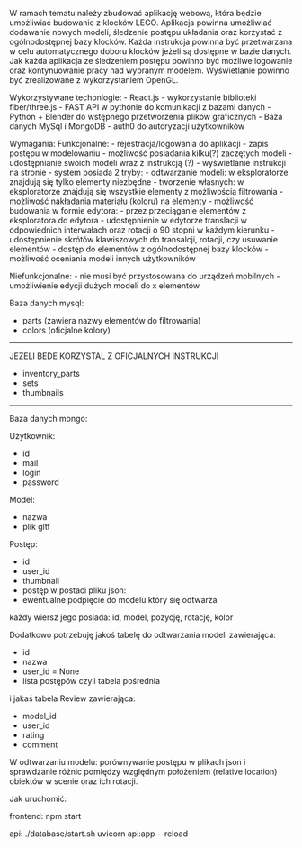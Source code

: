 
W ramach tematu należy zbudować aplikację webową, która będzie umożliwiać budowanie z klocków LEGO.
Aplikacja powinna umożliwiać dodawanie nowych modeli, śledzenie postępu układania oraz korzystać z ogólnodostępnej
bazy klocków. Każda instrukcja powinna być przetwarzana w celu automatycznego doboru klocków jeżeli są dostępne
w bazie danych.
Jak każda aplikacja ze śledzeniem postępu powinno być możliwe logowanie oraz kontynuowanie
pracy nad wybranym modelem.
Wyświetlanie powinno być zrealizowane z wykorzystaniem OpenGL.

Wykorzystywane techonlogie:
    - React.js
    - wykorzystanie biblioteki fiber/three.js
    - FAST API w pythonie do komunikacji z bazami danych
    - Python + Blender do wstępnego przetworzenia plików graficznych
    - Baza danych MySql i MongoDB
    - auth0 do autoryzacji użytkowników

Wymagania:
Funkcjonalne:
    - rejestracja/logowania do aplikacji
    - zapis postępu w modelowaniu
    - możliwość posiadania kilku(?) zaczętych modeli
    - udostępnianie swoich modeli wraz z instrukcją (?)
    - wyświetlanie instrukcji na stronie
    - system posiada 2 tryby:
        - odtwarzanie modeli: w eksploratorze znajdują się tylko elementy niezbędne
        - tworzenie własnych: w eksploratorze znajdują się wszystkie elementy z możliwością filtrowania
    - możliwość nakładania materiału (koloru) na elementy
    - możliwość budowania w formie edytora:
        - przez przeciąganie elementów z eksploratora do edytora
        - udostępnienie w edytorze translacji w odpowiednich interwałach oraz rotacji o 90 stopni w każdym kierunku
        - udostępnienie skrótów klawiszowych do transalcji, rotacji, czy usuwanie elementów
    - dostęp do elementów z ogólnodostępnej bazy klocków
    - możliwość oceniania modeli innych użytkowników

Niefunkcjonalne:
    - nie musi być przystosowana do urządzeń mobilnych
    - umożliwienie edycji dużych modeli do x elementów



Baza danych mysql:
- parts (zawiera nazwy elementów do filtrowania)
- colors (oficjalne kolory)

----------------------------------------------
JEZELI BEDE KORZYSTAL Z OFICJALNYCH INSTRUKCJI
- inventory_parts
- sets
- thumbnails
----------------------------------------------

Baza danych mongo:

Użytkownik:
- id
- mail
- login
- password

Model:
- nazwa
- plik gltf

Postęp:
- id
- user_id
- thumbnail
- postęp w postaci pliku json:
- ewentualne podpięcie do modelu który się odtwarza

każdy wiersz jego posiada: id, model, pozycję, rotację, kolor

Dodatkowo potrzebuję jakoś tabelę do odtwarzania modeli zawierająca:
- id
- nazwa
- user_id = None
- lista postępów czyli tabela pośrednia


i jakaś tabela Review zawierająca:
- model_id
- user_id
- rating
- comment

W odtwarzaniu modelu:
porównywanie postępu w plikach json i sprawdzanie różnic pomiędzy
względnym położeniem (relative location) obiektów w scenie oraz ich rotacji.


Jak uruchomić:

frontend:
npm start

api:
./database/start.sh
uvicorn api:app --reload